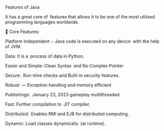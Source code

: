 Features of Java

It has a great core of features that allows it to be one of the most utilised programming languages worldwide.

🔑 Core Features:

Platform Independent − Java code is executed on any device with the help of JVM.

Data: It is a process of data in Python.

Easier and Simple: Clean Syntax and No Complex Pointer

Secure: Run-time checks and Built-in security features.

Robust — Exception handling and memory efficient

Publishings: January 23, 2023 gameplay multithreaded

Fast: Further compilation to JIT compiler.

Distributed: Enables RMI and EJB for distributed computing.

Dynamic: Load classes dynamically (at runtime).
